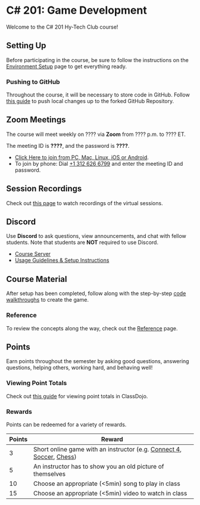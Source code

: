 # <span>C# 201: Game Development</span>
Welcome to the C# 201 Hy-Tech Club course!

## Setting Up
Before participating in the course, be sure to follow the instructions on the [Environment Setup](EnvironmentSetup.md) page to get everything ready.

### Pushing to GitHub
Throughout the course, it will be necessary to store code in GitHub. Follow [this guide](https://hylandtechclub.com/capstone/GitLesson/PushingAndPulling/PushChanges.html) to push local changes up to the forked GitHub Repository.

## Zoom Meetings
The course will meet weekly on ???? via **Zoom** from ???? p.m. to ???? ET.

The meeting ID is **????**, and the password is **????**.

- [Click Here to join from PC, Mac, Linux, iOS or Android](????).
- To join by phone: Dial [+1 312 626 6799](tel:+13126266799) and enter the meeting ID and password.

## Session Recordings
Check out [this page](SessionRecordings.md) to watch recordings of the virtual sessions.

## Discord
Use **Discord** to ask questions, view announcements, and chat with fellow students. Note that students are **NOT** required to use Discord.

- [Course Server](????)
- [Usage Guidelines & Setup Instructions](https://hylandtechclub.com/DiscordUse)

## Course Material
After setup has been completed, follow along with the step-by-step [code walkthroughs](Walkthroughs/StudentDesc.md) to create the game.

### Reference
To review the concepts along the way, check out the [Reference](Reference.md) page.

## Points
Earn points throughout the semester by asking good questions, answering questions, helping others, working hard, and behaving well!

### Viewing Point Totals
Check out [this guide](https://hylandtechclub.com/ClassDojoPoints) for viewing point totals in ClassDojo.

### Rewards
Points can be redeemed for a variety of rewards.

| Points | Reward |
| -- | -- |
| 3 | Short online game with an instructor (e.g. [Connect 4](https://www.mathsisfun.com/games/connect4.html), [Soccer](https://www.agame.com/game/1-on-1-soccer-classic), [Chess](https://lichess.org/setup/friend)) |
| 5 | An instructor has to show you an old picture of themselves |
| 10 | Choose an appropriate (<5min) song to play in class |
| 15 | Choose an appropriate (<5min) video to watch in class |